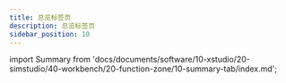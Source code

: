 ```yaml
---
title: 总览标签页
description: 总览标签页
sidebar_position: 10
---
```


import Summary from 'docs/documents/software/10-xstudio/20-simstudio/40-workbench/20-function-zone/10-summary-tab/index.md';

<Summary />
